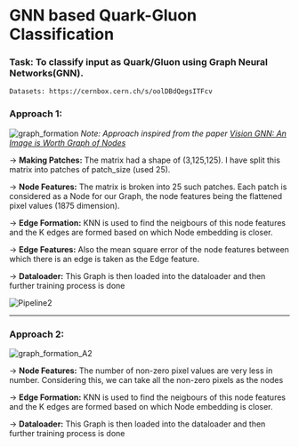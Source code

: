 # GNN based Quark-Gluon Classification

### Task: To classify input as Quark/Gluon using Graph Neural Networks(GNN).

    Datasets: https://cernbox.cern.ch/s/oolDBdQegsITFcv

### Approach 1:

![graph_formation](https://github.com/Vishak-Bhat30/ML4SCI_24/assets/102585626/2516e942-d7cd-41d3-b388-f6a1bfa837dc)
*Note: Approach inspired from the paper [Vision GNN: An Image is Worth Graph of Nodes](https://arxiv.org/abs/2206.00272)*


-> **Making Patches:** The matrix had a shape of (3,125,125). I have split this matrix into patches of patch_size (used 25). 


-> **Node Features:** The matrix is broken into 25 such patches. Each patch is considered as a Node for our Graph, the node features being the flattened pixel values (1875 dimension).

-> **Edge Formation:** KNN is used to find the neigbours of this node features and the K edges are formed based on which Node embedding is closer.

-> **Edge Features:** Also the mean square error of the node features between which there is an edge is taken as the Edge feature.

-> **Dataloader:** This Graph is then loaded into the dataloader and then further training process is done


![Pipeline2](https://github.com/Vishak-Bhat30/ML4SCI_24/assets/102585626/ca4fd76d-c157-47f1-8cf7-0d8f7493824e)


------------------------------------------------------------------------------------------------------------------------------------------------------------------

### Approach 2:

![graph_formation_A2](https://github.com/Vishak-Bhat30/ML4SCI_24/assets/102585626/43736c09-3c5d-4398-b26c-b2de7760ad60)

-> **Node Features:** The number of non-zero pixel values are very less in number. Considering this, we can take all the non-zero pixels as the nodes

-> **Edge Formation:** KNN is used to find the neigbours of this node features and the K edges are formed based on which Node embedding is closer.
	
-> **Dataloader:** This Graph is then loaded into the dataloader and then further training process is done

